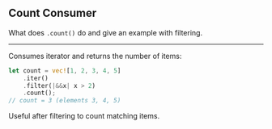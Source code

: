 ## Count Consumer

What does `.count()` do and give an example with filtering.

---

Consumes iterator and returns the number of items:
```rust
let count = vec![1, 2, 3, 4, 5]
    .iter()
    .filter(|&&x| x > 2)
    .count();
// count = 3 (elements 3, 4, 5)
```
Useful after filtering to count matching items.

